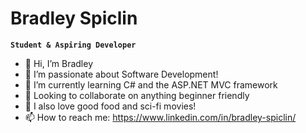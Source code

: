 # Bradley Spiclin

**`Student & Aspiring Developer`**

- 👋 Hi, I’m Bradley
- 👀 I’m passionate about Software Development!
- 🌱 I’m currently learning C# and the ASP.NET MVC framework
- 💞️ Looking to collaborate on anything beginner friendly
- 🍔 I also love good food and sci-fi movies!
- 📫 How to reach me: https://www.linkedin.com/in/bradley-spiclin/

<!---
Larsa-mrp/Larsa-mrp is a ✨ special ✨ repository because its `README.md` (this file) appears on your GitHub profile.
You can click the Preview link to take a look at your changes.
--->
